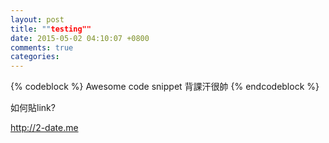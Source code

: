 ```yaml
---
layout: post
title: ""testing""
date: 2015-05-02 04:10:07 +0800
comments: true
categories: 
---
```



{% codeblock %}
Awesome code snippet
背課汗很帥
{% endcodeblock %}

如何貼link?


http://2-date.me
